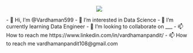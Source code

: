 <p align="center">
  <img src="https://capsule-render.vercel.app/api?text=Hey Everyone!🕹️&animation=fadeIn&type=waving&color=gradient&height=100"/>
</p>
- 👋 Hi, I’m @Vardhaman599
- 👀 I’m interested in Data Science
- 🌱 I’m currently learning Data Engineer
- 💞️ I’m looking to collaborate on ___
- 📫 How to reach me https://www.linkedin.com/in/vardhamanpandit/
- 📫 How to reach me vardhamanpandit108@gmail.com


